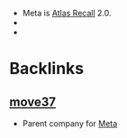 - Meta is [Atlas Recall](<Atlas Recall.md>) 2.0.
- 
- 

# Backlinks
## [move37](<move37.md>)
- Parent company for [Meta](<Meta.md>)


